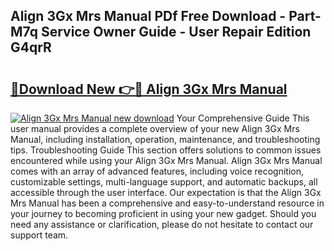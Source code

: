 ## Align 3Gx Mrs Manual PDf Free Download - Part-M7q Service Owner Guide - User Repair Edition G4qrR

# <h2><a href="http://cf17357.oget.top/?id=Align+3Gx+Mrs+Manual">🔗Download New 👉🔴 Align 3Gx Mrs Manual</a></h2>

[![Align 3Gx Mrs Manual new download](https://i.imgur.com/5g1atiW.png)](http://cf17357.oget.top/?id=Align+3Gx+Mrs+Manual)
Your Comprehensive Guide This user manual provides a complete overview of your new Align 3Gx Mrs Manual, including installation, operation, maintenance, and troubleshooting tips. Troubleshooting Guide This section offers solutions to common issues encountered while using your Align 3Gx Mrs Manual. Align 3Gx Mrs Manual comes with an array of advanced features, including voice recognition, customizable settings, multi-language support, and automatic backups, all accessible through the user interface. Our expectation is that the Align 3Gx Mrs Manual has been a comprehensive and easy-to-understand resource in your journey to becoming proficient in using your new gadget. Should you need any assistance or clarification, please do not hesitate to contact our support team.
